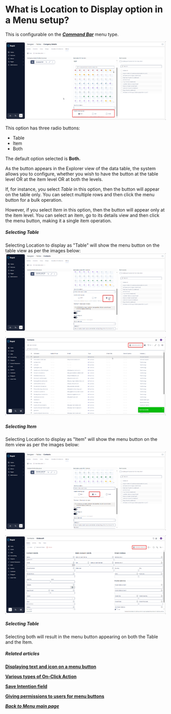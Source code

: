 # What is Location to Display option in a Menu setup?

This is configurable on the ***[Command Bar](https://docs.rapidplatform.com/books/glossary/page/command-bar)*** menu type.

![image-1701928530668.png](./downloaded_image_1705286281715.png)

This option has three radio buttons:

- Table
- Item
- Both

The default option selected is **Both.**

As the button appears in the Explorer view of the data table, the system allows you to configure, whether you wish to have the button at the table level OR at the item level OR at both the levels.

If, for instance, you select *Table* in this option, then the button will appear on the table only. You can select multiple rows and then click the menu button for a bulk operation.

However, if you select *Item* in this option, then the button will appear only at the item level. You can select an item, go to its details view and then click the menu button, making it a single item operation.

##### Selecting Table

Selecting Location to display as "Table" will show the menu button on the table view as per the images below:![image-1701928489489.png](./downloaded_image_1705286282743.png)

![image-1701928452717.png](./downloaded_image_1705286283767.png)

#####  

##### Selecting Item

Selecting Location to display as "Item" will show the menu button on the item view as per the images below:

![image-1701928675571.png](./downloaded_image_1705286284785.png)

![image-1701928704867.png](./downloaded_image_1705286285810.png)

##### Selecting Table

Selecting both will result in the menu button appearing on both the Table and the Item.

##### **Related articles**

**[Displaying text and icon on a menu button ](https://docs.rapidplatform.com/books/experiences/page/how-to-set-display-text-and-icon-for-a-menu-item "How to set display text and icon for a menu item?")**

**[Various types of On-Click Action](https://docs.rapidplatform.com/books/experiences/page/how-to-set-on-click-action-for-a-menu-item "How to set On-Click Action for a menu item?")**

**[Save Intention field](https://docs.rapidplatform.com/books/experiences/page/what-is-save-intention-option-in-a-menu-setup "What is Save Intention option in a Menu setup?")**

[**Giving permissions to users for menu buttons**](https://docs.rapidplatform.com/books/experiences/page/how-to-set-permissions-for-a-menu-button "How to set Permissions for a Menu button?")

*[**Back to Menu main page**](https://docs.rapidplatform.com/books/experiences/page/all-about-menus-in-dezigna "All about Menus in Dezigna")*